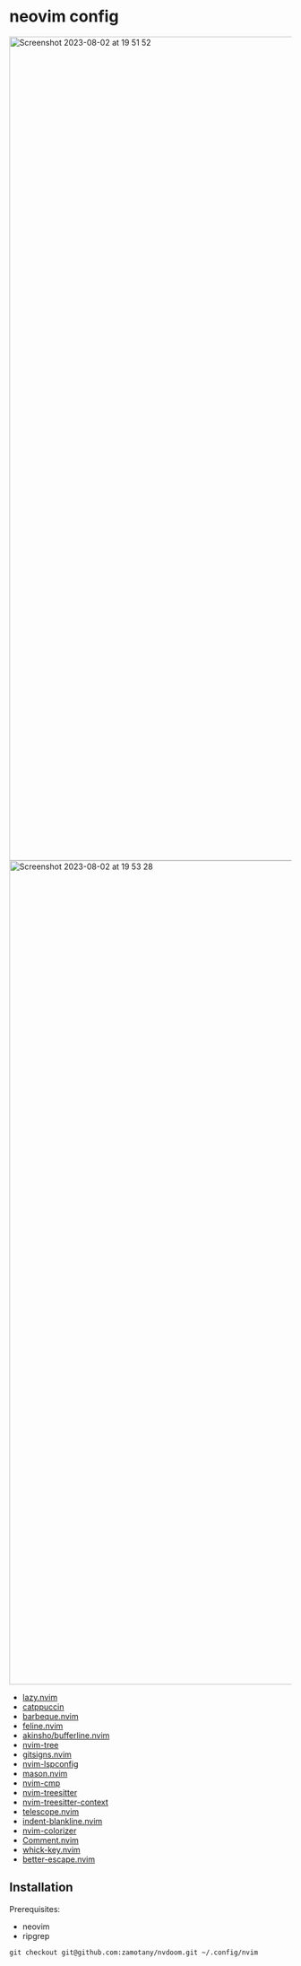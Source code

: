 # neovim config

<img width="1470" alt="Screenshot 2023-08-02 at 19 51 52" src="https://github.com/zamotany/nvdoom/assets/17573635/b842e2ad-d244-4ed8-aac9-0164c5a825ed">
<img width="1470" alt="Screenshot 2023-08-02 at 19 53 28" src="https://github.com/zamotany/nvdoom/assets/17573635/e8217803-b724-4bfb-bfe6-c9a3f7524b10">

- [lazy.nvim](https://github.com/folke/lazy.nvim)
- [catppuccin](https://github.com/catppuccin/nvim)
- [barbeque.nvim](https://github.com/utilyre/barbecue.nvim)
- [feline.nvim](https://github.com/freddiehaddad/feline.nvim)
- [akinsho/bufferline.nvim](https://github.com/akinsho/bufferline.nvim)
- [nvim-tree](https://github.com/nvim-tree/nvim-tree.lua)
- [gitsigns.nvim](https://github.com/lewis6991/gitsigns.nvim)
- [nvim-lspconfig](https://github.com/neovim/nvim-lspconfig)
- [mason.nvim](https://github.com/williamboman/mason.nvim)
- [nvim-cmp](https://github.com/hrsh7th/nvim-cmp)
- [nvim-treesitter](https://github.com/nvim-treesitter/nvim-treesitter)
- [nvim-treesitter-context](https://github.com/nvim-treesitter/nvim-treesitter-context)
- [telescope.nvim](https://github.com/nvim-telescope/telescope.nvim)
- [indent-blankline.nvim](https://github.com/lukas-reineke/indent-blankline.nvim)
- [nvim-colorizer](https://github.com/NvChad/nvim-colorizer.lua)
- [Comment.nvim](https://github.com/numToStr/Comment.nvim)
- [whick-key.nvim](https://github.com/folke/which-key.nvim)
- [better-escape.nvim](https://github.com/max397574/better-escape.nvim)

## Installation

Prerequisites:
- neovim
- ripgrep

```
git checkout git@github.com:zamotany/nvdoom.git ~/.config/nvim
```
